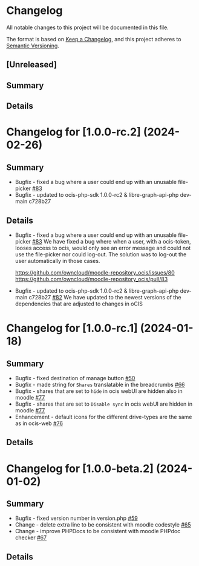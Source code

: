 # Changelog

All notable changes to this project will be documented in this file.

The format is based on [Keep a Changelog](https://keepachangelog.com/en/1.0.0/),
and this project adheres to [Semantic Versioning](https://semver.org/spec/v2.0.0.html).

## [Unreleased]

## Summary

## Details

# Changelog for [1.0.0-rc.2] (2024-02-26)

## Summary
* Bugfix - fixed a bug where a user could end up with an unusable file-picker [#83](https://github.com/owncloud/moodle-repository_ocis/pull/83)
* Bugfix - updated to ocis-php-sdk 1.0.0-rc2 & libre-graph-api-php dev-main c728b27

## Details

* Bugfix - fixed a bug where a user could end up with an unusable file-picker [#83](https://github.com/owncloud/moodle-repository_ocis/pull/83)
   We have fixed a bug where when a user, with a ocis-token, looses access to ocis, would only see an error message and could not use the file-picker nor could log-out.
   The solution was to log-out the user automatically in those cases.

   https://github.com/owncloud/moodle-repository_ocis/issues/80
   https://github.com/owncloud/moodle-repository_ocis/pull/83

* Bugfix - updated to ocis-php-sdk 1.0.0-rc2 & libre-graph-api-php dev-main c728b27 [#82](https://github.com/owncloud/moodle-repository_ocis/pull/82)
   We have updated to the newest versions of the dependencies that are adjusted to changes in oCIS

# Changelog for [1.0.0-rc.1] (2024-01-18)

## Summary

* Bugfix - fixed destination of manage button [#50](https://github.com/owncloud/moodle-repository_ocis/issues/50)
* Bugfix - made string for `Shares` translatable in the breadcrumbs [#66](https://github.com/owncloud/moodle-repository_ocis/issues/66)
* Bugfix - shares that are set to `hide` in ocis webUI are hidden also in moodle [#77](https://github.com/owncloud/moodle-repository_ocis/pull/77)
* Bugfix - shares that are set to `Disable sync` in ocis webUI are hidden in moodle [#77](https://github.com/owncloud/moodle-repository_ocis/pull/77)
* Enhancement - default icons for the different drive-types are the same as in ocis-web [#76](https://github.com/owncloud/moodle-repository_ocis/pull/76)

## Details

# Changelog for [1.0.0-beta.2] (2024-01-02)

## Summary

* Bugfix - fixed version number in version.php [#59](https://github.com/owncloud/moodle-repository_ocis/pull/59)
* Change - delete extra line to be consistent with moodle codestyle [#65](https://github.com/owncloud/moodle-repository_ocis/pull/65)
* Change - improve PHPDocs to be consistent with moodle PHPdoc checker [#67](https://github.com/owncloud/moodle-repository_ocis/pull/67)

## Details
